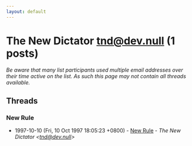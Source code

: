 ```yaml
---
layout: default
---
```


# The New Dictator <tnd@dev.null> (1 posts)

_Be aware that many list participants used multiple email addresses over their time active on the list. As such this page may not contain all threads available._

## Threads

### New Rule
+ 1997-10-10 (Fri, 10 Oct 1997 18:05:23 +0800) - [New Rule](/archive/1997/10/192800a1ea71dd09c22a862f9e78cfb069e0b84752780c3b5d16e09472b0b894) - _The New Dictator \<tnd@dev.null\>_

